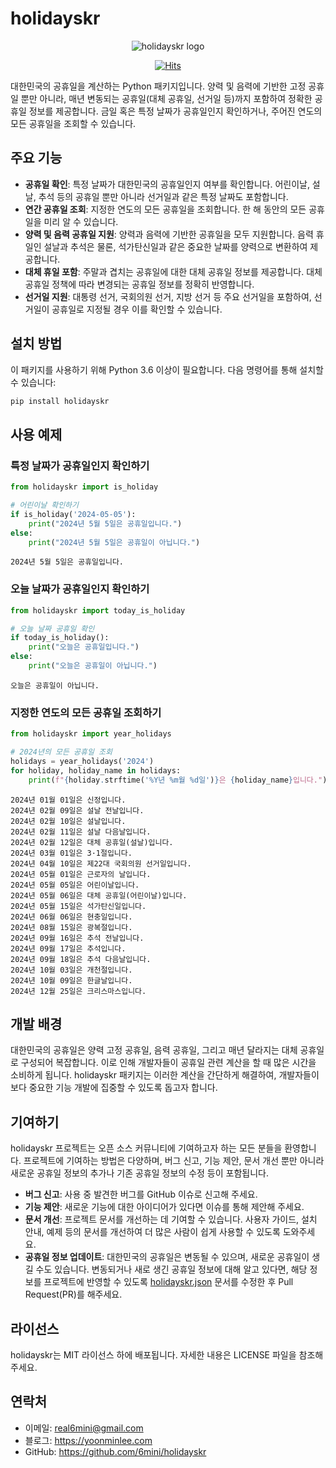 # holidayskr

<div align="center">

![holidayskr logo](https://yoonminlee-blog-image.s3.ap-northeast-2.amazonaws.com/holidayskr.png)

[![Hits](https://hits.seeyoufarm.com/api/count/incr/badge.svg?url=https%3A%2F%2Fgithub.com%2F6mini%2Fholidayskr&count_bg=%235A81D4&title_bg=%23555555&icon=&icon_color=%23E7E7E7&title=hits&edge_flat=false)](https://hits.seeyoufarm.com)

</div>

대한민국의 공휴일을 계산하는 Python 패키지입니다. 양력 및 음력에 기반한 고정 공휴일 뿐만 아니라, 매년 변동되는 공휴일(대체 공휴일, 선거일 등)까지 포함하여 정확한 공휴일 정보를 제공합니다. 금일 혹은 특정 날짜가 공휴일인지 확인하거나, 주어진 연도의 모든 공휴일을 조회할 수 있습니다.

## 주요 기능

- **공휴일 확인**: 특정 날짜가 대한민국의 공휴일인지 여부를 확인합니다. 어린이날, 설날, 추석 등의 공휴일 뿐만 아니라 선거일과 같은 특정 날짜도 포함합니다.
- **연간 공휴일 조회**: 지정한 연도의 모든 공휴일을 조회합니다. 한 해 동안의 모든 공휴일을 미리 알 수 있습니다.
- **양력 및 음력 공휴일 지원**: 양력과 음력에 기반한 공휴일을 모두 지원합니다. 음력 휴일인 설날과 추석은 물론, 석가탄신일과 같은 중요한 날짜를 양력으로 변환하여 제공합니다.
- **대체 휴일 포함**: 주말과 겹치는 공휴일에 대한 대체 공휴일 정보를 제공합니다. 대체 공휴일 정책에 따라 변경되는 공휴일 정보를 정확히 반영합니다.
- **선거일 지원**: 대통령 선거, 국회의원 선거, 지방 선거 등 주요 선거일을 포함하여, 선거일이 공휴일로 지정될 경우 이를 확인할 수 있습니다.


## 설치 방법

이 패키지를 사용하기 위해 Python 3.6 이상이 필요합니다. 다음 명령어를 통해 설치할 수 있습니다:

```bash
pip install holidayskr
```

## 사용 예제

### 특정 날짜가 공휴일인지 확인하기

```python
from holidayskr import is_holiday

# 어린이날 확인하기
if is_holiday('2024-05-05'):
    print("2024년 5월 5일은 공휴일입니다.")
else:
    print("2024년 5월 5일은 공휴일이 아닙니다.")
```

```
2024년 5월 5일은 공휴일입니다.
```

### 오늘 날짜가 공휴일인지 확인하기

```py
from holidayskr import today_is_holiday

# 오늘 날짜 공휴일 확인
if today_is_holiday():
    print("오늘은 공휴일입니다.")
else:
    print("오늘은 공휴일이 아닙니다.")
```

```
오늘은 공휴일이 아닙니다.
```

### 지정한 연도의 모든 공휴일 조회하기

```py
from holidayskr import year_holidays

# 2024년의 모든 공휴일 조회
holidays = year_holidays('2024')
for holiday, holiday_name in holidays:
    print(f"{holiday.strftime('%Y년 %m월 %d일')}은 {holiday_name}입니다.")
```

```
2024년 01월 01일은 신정입니다.
2024년 02월 09일은 설날 전날입니다.
2024년 02월 10일은 설날입니다.
2024년 02월 11일은 설날 다음날입니다.
2024년 02월 12일은 대체 공휴일(설날)입니다.
2024년 03월 01일은 3·1절입니다.
2024년 04월 10일은 제22대 국회의원 선거일입니다.
2024년 05월 01일은 근로자의 날입니다.
2024년 05월 05일은 어린이날입니다.
2024년 05월 06일은 대체 공휴일(어린이날)입니다.
2024년 05월 15일은 석가탄신일입니다.
2024년 06월 06일은 현충일입니다.
2024년 08월 15일은 광복절입니다.
2024년 09월 16일은 추석 전날입니다.
2024년 09월 17일은 추석입니다.
2024년 09월 18일은 추석 다음날입니다.
2024년 10월 03일은 개천절입니다.
2024년 10월 09일은 한글날입니다.
2024년 12월 25일은 크리스마스입니다.
```

## 개발 배경

대한민국의 공휴일은 양력 고정 공휴일, 음력 공휴일, 그리고 매년 달라지는 대체 공휴일로 구성되어 복잡합니다. 이로 인해 개발자들이 공휴일 관련 계산을 할 때 많은 시간을 소비하게 됩니다. holidayskr 패키지는 이러한 계산을 간단하게 해결하여, 개발자들이 보다 중요한 기능 개발에 집중할 수 있도록 돕고자 합니다.

## 기여하기

holidayskr 프로젝트는 오픈 소스 커뮤니티에 기여하고자 하는 모든 분들을 환영합니다. 프로젝트에 기여하는 방법은 다양하며, 버그 신고, 기능 제안, 문서 개선 뿐만 아니라 새로운 공휴일 정보의 추가나 기존 공휴일 정보의 수정 등이 포함됩니다.

- **버그 신고**: 사용 중 발견한 버그를 GitHub 이슈로 신고해 주세요.
- **기능 제안**: 새로운 기능에 대한 아이디어가 있다면 이슈를 통해 제안해 주세요.
- **문서 개선**: 프로젝트 문서를 개선하는 데 기여할 수 있습니다. 사용자 가이드, 설치 안내, 예제 등의 문서를 개선하여 더 많은 사람이 쉽게 사용할 수 있도록 도와주세요.
- **공휴일 정보 업데이트**: 대한민국의 공휴일은 변동될 수 있으며, 새로운 공휴일이 생길 수도 있습니다. 변동되거나 새로 생긴 공휴일 정보에 대해 알고 있다면, 해당 정보를 프로젝트에 반영할 수 있도록 [holidayskr.json](https://github.com/6mini/holidayskr/blob/main/holidayskr.json) 문서를 수정한 후 Pull Request(PR)를 해주세요.

## 라이선스

holidayskr는 MIT 라이선스 하에 배포됩니다. 자세한 내용은 LICENSE 파일을 참조해 주세요.

## 연락처

- 이메일: real6mini@gmail.com
- 블로그: https://yoonminlee.com
- GitHub: https://github.com/6mini/holidayskr